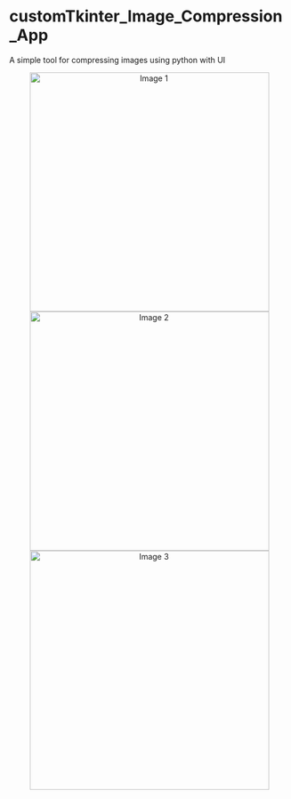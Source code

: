 # customTkinter_Image_Compression_App
A simple tool for compressing images using python with UI

<div align="center">
  <img src="https://github.com/magician232/customTkinter_Image_Compression_App/assets/108206097/8a8f678d-7619-4b3a-9ee2-156d101b1cee" alt="Image 1" width="430">
  <img src="https://github.com/magician232/customTkinter_Image_Compression_App/assets/108206097/b5eeadd4-7d30-444a-bd3f-8fa7cd5b0f2b" alt="Image 2" width="430">
  <img src="https://github.com/magician232/customTkinter_Image_Compression_App/assets/108206097/d75d6f8b-0b27-4341-b73e-8a54cd5b011d" alt="Image 3" width="430">
</div>





